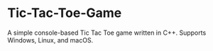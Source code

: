 # Tic-Tac-Toe-Game
A simple console-based Tic Tac Toe game written in C++.   Supports Windows, Linux, and macOS.
